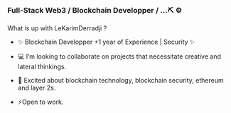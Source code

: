 ### Full-Stack Web3 / Blockchain Developper /  ...⛏️ ⚙️



What is up with LeKarimDerradji ? 

- :sparkles: Blockchain Developper +1 year of Experience | Security :sparkles:

-  :computer: I’m looking to collaborate on projects that necessitate creative and lateral thinkings.

- 💬 Excited about blockchain technology, blockchain security, ethereum and layer 2s. 

- ⚡Open to work. 

